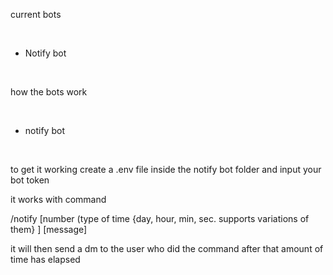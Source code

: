 current bots

‎ 

- Notify bot

‎ 

how the bots work

‎ 

- notify bot

‎ 

  
to get it working create a .env file inside the notify bot folder and input your bot token

it works with command 

/notify [number (type of time {day, hour, min, sec. supports variations of them} ] [message] 

it will then send a dm to the user who did the command after that amount of time has elapsed 
